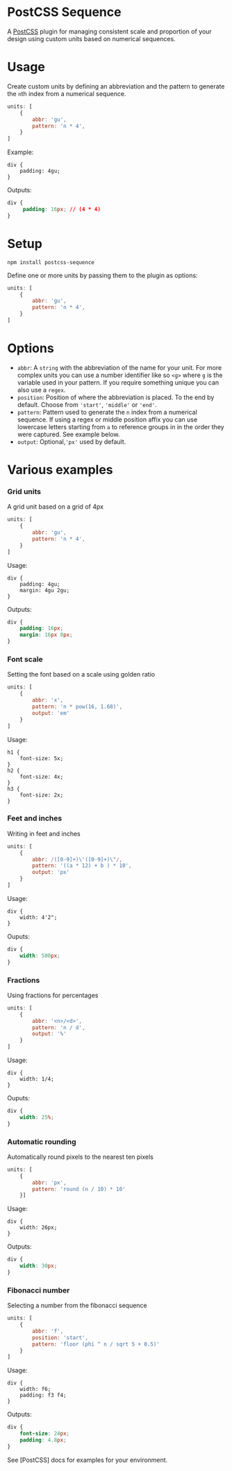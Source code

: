 # PostCSS Sequence

A [PostCSS](https://github.com/postcss/postcss) plugin for managing consistent scale and proportion of your design using custom units based on numerical sequences.

# Usage

Create custom units by defining an abbreviation and the pattern to generate the `n`th index from a numerical sequence.
```js
units: [
    {
        abbr: 'gu',
        pattern: 'n * 4',
    }
]
```

Example:
```
div {
    padding: 4gu;
}
```

Outputs:
```css
div {
     padding: 16px; // (4 * 4)
}
```

# Setup

```
npm install postcss-sequence
```

Define one or more units by passing them to the plugin as options:
```js
units: [
    {
        abbr: 'gu',
        pattern: 'n * 4',
    }
]
```

# Options

- `abbr`: A `string`  with the abbreviation of the name for your unit.  For more complex units you can use a number identifier like so `<g>` where `g` is the variable used in your pattern. If you require something unique you can also use a `regex`.
- `position`: Position of where the abbreviation is placed. To the end by default. Choose from `'start'`, `'middle'` or `'end'`.  
- `pattern`: Pattern used to generate the `n` index from a numerical sequence. If using a regex or middle position affix you can use lowercase letters starting from `a` to reference groups in in the order they were captured. See example below.
- `output`:  Optional,`'px'` used by default.


# Various examples

### Grid units

A grid unit based on a grid of 4px
```js
units: [
    {
        abbr: 'gu',
        pattern: 'n * 4',
    }
]
```

Usage:
```
div {
	padding: 4gu;
	margin: 4gu 2gu;
}
```

Outputs:
```css
div {
	padding: 16px;
	margin: 16px 8px;
}
```

### Font scale

Setting the font based on a scale using golden ratio
```js
units: [
    {
        abbr: 'x',
        pattern: 'n * pow(16, 1.68)',
        output: 'em'
    }
]
```

Usage:
```
h1 {
	font-size: 5x;
}
h2 {
	font-size: 4x;
}
h3 {
	font-size: 2x;
}
```

### Feet and inches

Writing in feet and inches
```js
units: [
    {
        abbr: /([0-9]+)\'([0-9]+)\"/,
        pattern: '((a * 12) + b ) * 10',
        output: 'px'
    }
]
```

Usage:
```
div {
	width: 4'2";
}
```

Ouputs:
```css
div {
	width: 500px;
}
```

### Fractions

Using fractions for percentages
```js
units: [
    {
        abbr: '<n>/<d>',
        pattern: 'n / d',
        output: '%'
    }
]
```

Usage:
```
div {
	width: 1/4;
}
```

Ouputs:
```css
div {
	width: 25%;
}
```

### Automatic rounding

Automatically round pixels to the nearest ten pixels
```js
units: [
    {
        abbr: 'px',
    	pattern: 'round (n / 10) * 10'
    }]
```

Usage:
```
div {
	width: 26px;
}
```

Outputs:
```css
div {
	width: 30px;
}
```

### Fibonacci number

Selecting a number from the fibonacci sequence
```js
units: [
    {
	    abbr: 'f',
	    position: 'start',
	    pattern: 'floor (phi ^ n / sqrt 5 + 0.5)'
    }
]
```

Usage:
```
div {
	width: f6;
	padding: f3 f4;
}
```
Outputs:
```css
div {
	font-size: 24px;
	padding: 4.8px;
}
```

See [PostCSS] docs for examples for your environment.
